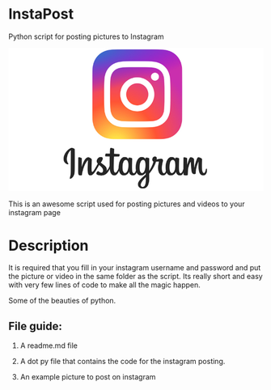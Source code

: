 # InstaPost
Python script for posting pictures to Instagram 

![](insta.jpg)


This is an awesome script used for posting pictures and videos to your instagram page 

# Description

It is required that you fill in your instagram username and password and put the picture or video in the same folder as the script. 
Its really short and easy with very few lines of code to make all the magic happen.

Some of the beauties of python. 

## File guide:

1) A readme.md file

2) A dot py file that contains the code for the instagram posting.

3) An example picture to post on instagram 

